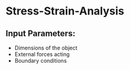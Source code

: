 # Stress-Strain-Analysis
## Input Parameters:
* Dimensions of the object
* External forces acting
* Boundary conditions

